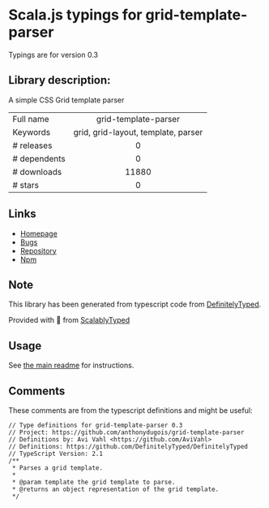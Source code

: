 
# Scala.js typings for grid-template-parser

Typings are for version 0.3

## Library description:
A simple CSS Grid template parser

|                    |                 |
| ------------------ | :-------------: |
| Full name          | grid-template-parser |
| Keywords           | grid, grid-layout, template, parser |
| # releases         | 0 |
| # dependents       | 0 |
| # downloads        | 11880 |
| # stars            | 0 |

## Links
- [Homepage](https://github.com/anthonydugois/grid-template-parser#readme)
- [Bugs](https://github.com/anthonydugois/grid-template-parser/issues)
- [Repository](https://github.com/anthonydugois/grid-template-parser)
- [Npm](https://www.npmjs.com/package/grid-template-parser)
    


## Note
This library has been generated from typescript code from [DefinitelyTyped](https://definitelytyped.org).

Provided with :purple_heart: from [ScalablyTyped](https://github.com/oyvindberg/ScalablyTyped)

## Usage
See [the main readme](../../readme.md) for instructions.

## Comments

These comments are from the typescript definitions and might be useful:
```
// Type definitions for grid-template-parser 0.3
// Project: https://github.com/anthonydugois/grid-template-parser
// Definitions by: Avi Vahl <https://github.com/AviVahl>
// Definitions: https://github.com/DefinitelyTyped/DefinitelyTyped
// TypeScript Version: 2.1
/**
 * Parses a grid template.
 *
 * @param template the grid template to parse.
 * @returns an object representation of the grid template.
 */

```

